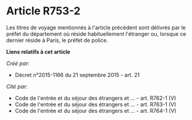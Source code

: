 # Article R753-2

Les titres de voyage mentionnés à l'article précédent sont délivrés par le préfet du département où réside habituellement
l'étranger ou, lorsque ce dernier réside à Paris, le préfet de police.

**Liens relatifs à cet article**

_Créé par_:

  - Décret n°2015-1166 du 21 septembre 2015 - art. 21

_Cité par_:

  - Code de l'entrée et du séjour des étrangers et ... - art. R762-1 (V)
  - Code de l'entrée et du séjour des étrangers et ... - art. R763-1 (V)
  - Code de l'entrée et du séjour des étrangers et ... - art. R764-1 (V)
